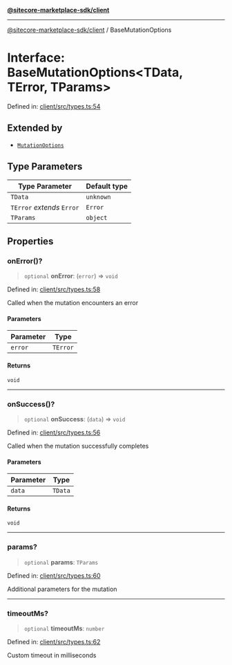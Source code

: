 [**@sitecore-marketplace-sdk/client**](../README.md)

***

[@sitecore-marketplace-sdk/client](../README.md) / BaseMutationOptions

# Interface: BaseMutationOptions\<TData, TError, TParams\>

Defined in: [client/src/types.ts:54](https://github.com/Sitecore/sitecore-marketplace-sdk/blob/c654677445b16d8ca23b9ea08164f907627519f1/packages/client/src/types.ts#L54)

## Extended by

- [`MutationOptions`](MutationOptions.md)

## Type Parameters

| Type Parameter | Default type |
| ------ | ------ |
| `TData` | `unknown` |
| `TError` *extends* `Error` | `Error` |
| `TParams` | `object` |

## Properties

### onError()?

> `optional` **onError**: (`error`) => `void`

Defined in: [client/src/types.ts:58](https://github.com/Sitecore/sitecore-marketplace-sdk/blob/c654677445b16d8ca23b9ea08164f907627519f1/packages/client/src/types.ts#L58)

Called when the mutation encounters an error

#### Parameters

| Parameter | Type |
| ------ | ------ |
| `error` | `TError` |

#### Returns

`void`

***

### onSuccess()?

> `optional` **onSuccess**: (`data`) => `void`

Defined in: [client/src/types.ts:56](https://github.com/Sitecore/sitecore-marketplace-sdk/blob/c654677445b16d8ca23b9ea08164f907627519f1/packages/client/src/types.ts#L56)

Called when the mutation successfully completes

#### Parameters

| Parameter | Type |
| ------ | ------ |
| `data` | `TData` |

#### Returns

`void`

***

### params?

> `optional` **params**: `TParams`

Defined in: [client/src/types.ts:60](https://github.com/Sitecore/sitecore-marketplace-sdk/blob/c654677445b16d8ca23b9ea08164f907627519f1/packages/client/src/types.ts#L60)

Additional parameters for the mutation

***

### timeoutMs?

> `optional` **timeoutMs**: `number`

Defined in: [client/src/types.ts:62](https://github.com/Sitecore/sitecore-marketplace-sdk/blob/c654677445b16d8ca23b9ea08164f907627519f1/packages/client/src/types.ts#L62)

Custom timeout in milliseconds
